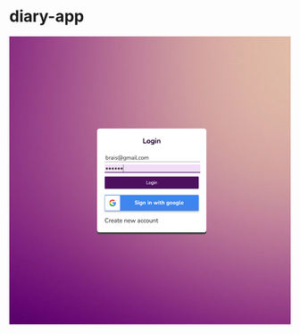 # diary-app

![github-small](https://github.com/braiscaloto/diary-app/blob/master/diary-app/src/images/ejemplo1.png?raw=true)


